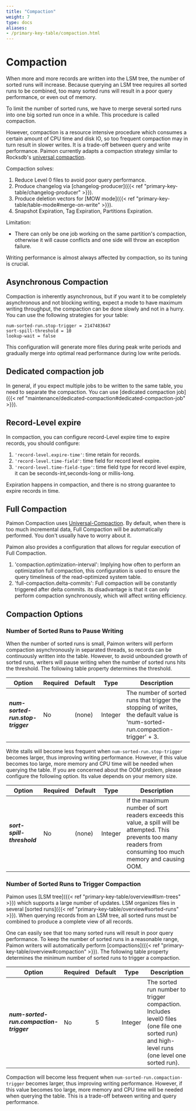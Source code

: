 ```yaml
---
title: "Compaction"
weight: 7
type: docs
aliases:
- /primary-key-table/compaction.html
---
```

<!--
Licensed to the Apache Software Foundation (ASF) under one
or more contributor license agreements.  See the NOTICE file
distributed with this work for additional information
regarding copyright ownership.  The ASF licenses this file
to you under the Apache License, Version 2.0 (the
"License"); you may not use this file except in compliance
with the License.  You may obtain a copy of the License at

  http://www.apache.org/licenses/LICENSE-2.0

Unless required by applicable law or agreed to in writing,
software distributed under the License is distributed on an
"AS IS" BASIS, WITHOUT WARRANTIES OR CONDITIONS OF ANY
KIND, either express or implied.  See the License for the
specific language governing permissions and limitations
under the License.
-->

# Compaction

When more and more records are written into the LSM tree, the number of sorted runs will increase. Because querying an
LSM tree requires all sorted runs to be combined, too many sorted runs will result in a poor query performance, or even
out of memory.

To limit the number of sorted runs, we have to merge several sorted runs into one big sorted run once in a while. This
procedure is called compaction.

However, compaction is a resource intensive procedure which consumes a certain amount of CPU time and disk IO, so too 
frequent compaction may in turn result in slower writes. It is a trade-off between query and write performance. Paimon
currently adapts a compaction strategy similar to Rocksdb's [universal compaction](https://github.com/facebook/rocksdb/wiki/Universal-Compaction).

Compaction solves:

1. Reduce Level 0 files to avoid poor query performance.
2. Produce changelog via [changelog-producer]({{< ref "primary-key-table/changelog-producer" >}}).
3. Produce deletion vectors for [MOW mode]({{< ref "primary-key-table/table-mode#merge-on-write" >}}).
4. Snapshot Expiration, Tag Expiration, Partitions Expiration.

Limitation:

- There can only be one job working on the same partition's compaction, otherwise it will cause conflicts and one side will throw an exception failure.

Writing performance is almost always affected by compaction, so its tuning is crucial.

## Asynchronous Compaction

Compaction is inherently asynchronous, but if you want it to be completely asynchronous and not blocking writing,
expect a mode to have maximum writing throughput, the compaction can be done slowly and not in a hurry.
You can use the following strategies for your table:

```shell
num-sorted-run.stop-trigger = 2147483647
sort-spill-threshold = 10
lookup-wait = false
```

This configuration will generate more files during peak write periods and gradually merge into optimal read
performance during low write periods.

## Dedicated compaction job

In general, if you expect multiple jobs to be written to the same table, you need to separate the compaction. You can
use [dedicated compaction job]({{< ref "maintenance/dedicated-compaction#dedicated-compaction-job" >}}).

## Record-Level expire

In compaction, you can configure record-Level expire time to expire records, you should configure:

1. `'record-level.expire-time'`: time retain for records.
2. `'record-level.time-field'`: time field for record level expire.
3. `'record-level.time-field-type'`: time field type for record level expire, it can be seconds-int,seconds-long or millis-long.

Expiration happens in compaction, and there is no strong guarantee to expire records in time.

## Full Compaction

Paimon Compaction uses [Universal-Compaction](https://github.com/facebook/rocksdb/wiki/Universal-Compaction).
By default, when there is too much incremental data, Full Compaction will be automatically performed. You don't usually
have to worry about it.

Paimon also provides a configuration that allows for regular execution of Full Compaction.

1. 'compaction.optimization-interval': Implying how often to perform an optimization full compaction, this
    configuration is used to ensure the query timeliness of the read-optimized system table.
2. 'full-compaction.delta-commits': Full compaction will be constantly triggered after delta commits. its disadvantage
    is that it can only perform compaction synchronously, which will affect writing efficiency.

## Compaction Options

### Number of Sorted Runs to Pause Writing

When the number of sorted runs is small, Paimon writers will perform compaction asynchronously in separated threads, so
records can be continuously written into the table. However, to avoid unbounded growth of sorted runs, writers will
pause writing when the number of sorted runs hits the threshold. The following table property determines
the threshold.

<table class="table table-bordered">
    <thead>
    <tr>
      <th class="text-left" style="width: 20%">Option</th>
      <th class="text-left" style="width: 5%">Required</th>
      <th class="text-left" style="width: 5%">Default</th>
      <th class="text-left" style="width: 10%">Type</th>
      <th class="text-left" style="width: 60%">Description</th>
    </tr>
    </thead>
    <tbody>
    <tr>
      <td><h5>num-sorted-run.stop-trigger</h5></td>
      <td>No</td>
      <td style="word-wrap: break-word;">(none)</td>
      <td>Integer</td>
      <td>The number of sorted runs that trigger the stopping of writes, the default value is 'num-sorted-run.compaction-trigger' + 3.</td>
    </tr>
    </tbody>
</table>

Write stalls will become less frequent when `num-sorted-run.stop-trigger` becomes larger, thus improving writing
performance. However, if this value becomes too large, more memory and CPU time will be needed when querying the
table. If you are concerned about the OOM problem, please configure the following option.
Its value depends on your memory size.

<table class="table table-bordered">
    <thead>
    <tr>
      <th class="text-left" style="width: 20%">Option</th>
      <th class="text-left" style="width: 5%">Required</th>
      <th class="text-left" style="width: 5%">Default</th>
      <th class="text-left" style="width: 10%">Type</th>
      <th class="text-left" style="width: 60%">Description</th>
    </tr>
    </thead>
    <tbody>
    <tr>
      <td><h5>sort-spill-threshold</h5></td>
      <td>No</td>
      <td style="word-wrap: break-word;">(none)</td>
      <td>Integer</td>
      <td>If the maximum number of sort readers exceeds this value, a spill will be attempted. This prevents too many readers from consuming too much memory and causing OOM.</td>
    </tr>
    </tbody>
</table>

### Number of Sorted Runs to Trigger Compaction

Paimon uses [LSM tree]({{< ref "primary-key-table/overview#lsm-trees" >}}) which supports a large number of updates. LSM organizes files in several [sorted runs]({{< ref "primary-key-table/overview#sorted-runs" >}}). When querying records from an LSM tree, all sorted runs must be combined to produce a complete view of all records.

One can easily see that too many sorted runs will result in poor query performance. To keep the number of sorted runs in a reasonable range, Paimon writers will automatically perform [compactions]({{< ref "primary-key-table/overview#compaction" >}}). The following table property determines the minimum number of sorted runs to trigger a compaction.

<table class="table table-bordered">
    <thead>
    <tr>
      <th class="text-left" style="width: 20%">Option</th>
      <th class="text-left" style="width: 5%">Required</th>
      <th class="text-left" style="width: 5%">Default</th>
      <th class="text-left" style="width: 10%">Type</th>
      <th class="text-left" style="width: 60%">Description</th>
    </tr>
    </thead>
    <tbody>
    <tr>
      <td><h5>num-sorted-run.compaction-trigger</h5></td>
      <td>No</td>
      <td style="word-wrap: break-word;">5</td>
      <td>Integer</td>
      <td>The sorted run number to trigger compaction. Includes level0 files (one file one sorted run) and high-level runs (one level one sorted run).</td>
    </tr>
    </tbody>
</table>

Compaction will become less frequent when `num-sorted-run.compaction-trigger` becomes larger, thus improving writing performance. However, if this value becomes too large, more memory and CPU time will be needed when querying the table. This is a trade-off between writing and query performance.
